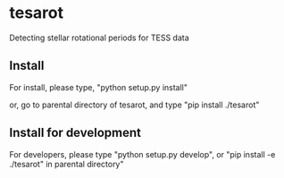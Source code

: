 # tesarot
Detecting stellar rotational periods for TESS data

## Install 
For install, please type, "python setup.py install"

or, go to parental directory of tesarot, and type "pip install ./tesarot"

## Install for development

For developers, please type "python setup.py develop", or  "pip install -e ./tesarot" in parental directory"
